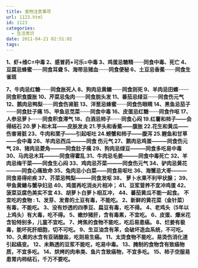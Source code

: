 ```yaml
---
title: 食物注意事项
url: 1123.html
id: 1123
categories:
  - 生活常识
date: 2011-04-21 02:51:02
tags:
---
```


**1、虾+维C=中毒 2、感冒药+可乐=中毒 3、鸡蛋忌糖精┄┄同食中毒、死亡 4、豆腐忌蜂蜜┄┄同食耳聋 5、海带忌猪血┄┄同食便秘 6、土豆忌香蕉┄┄同食生雀斑**  
  
**7、牛肉忌红糖┄┄同食胀死人 8、狗肉忌黄鳝┄┄同食则死 9、羊肉忌田螺┄┄同食积食腹胀 10、芹菜忌兔肉┄┄同食脱头发 11、番茄忌绿豆┄┄同食伤元气 12、鹅肉忌鸭梨┄┄同食伤肾脏 13、洋葱忌蜂蜜┄┄同食伤眼睛 14、黑鱼忌茄子┄┄同食肚子痛 15、甲鱼忌苋菜┄┄同食中毒 16、皮蛋忌红糖┄┄同食作呕 17、人参忌萝卜┄┄同食积食滞气 18、白酒忌柿子┄┄同食心闷 19.红薯和柿子——会得结石 20.萝卜和木耳——皮肤发炎 21.芋头和香蕉——腹胀 22.花生和黄瓜——伤害肾脏 23、牛肉和栗子——引起呕吐 24.螃蟹和柿子——腹泻 25.鲤鱼和甘草——会中毒 26、羊肉忌西瓜———同食 伤元气 27、鹅肉忌鸡蛋———同食伤元气 28、猪肉忌菱角———同食肚子痛 29、狗肉忌绿豆———同食多吃易中毒 30、马肉忌木耳———同食得霍乱 31、牛肉忌毛姜———同食中毒死亡 32、羊肉忌梅干菜——同食生心闷 33、鸡肉忌芥菜———同食伤元气 34、驴肉忌黄花———同食心痛致命 35、兔肉忌小白菜——同食易呕吐 36、海蟹忌大枣———同食易得疟疾 37、芥菜忌鸭梨———同食发呕 38、 萝卜水果不利甲状腺； 39、甲鱼黄鳝与蟹孕妇忌 40、鸡蛋再吃消炎片相冲； 41、豆浆营养不宜冲鸡蛋 42、菠菜豆腐色美实不宜 43、胡萝卜白萝卜相互冲， 44、蕃茄黄瓜不能一起食。** **不宜吃的食物 : 1、发芽、发青的土豆有毒，不能吃。 2、新鲜的黄花菜（金针菜）有毒，不能吃。 3、没有炒透的四季豆、扁豆有毒，吃不得。 4、老鸡头（5年以上鸡头）有大毒，吃不得。 5、嫩炒猪肝，含有毒素，不宜吃。 6、皮蛋、爆米花含铅特别多，儿童不宜吃。 7、烤焦的食物不能吃，吃后易患癌。 8、烂姜有极毒，能坏死肝细胞，切不可吃。 9、生豆油含有苯，会破坏造血系统，不可吃。 10、久煮的水含有亚硝酸盐，吃则易生癌。 11、太烫食物不能吃，易烫伤消化道引起癌变。 12、未熟透的豆浆不能吃，吃易中毒。 13、腌制的食物含有致癌物质，不宜多吃。 14、烘烤的肉串类、鱼片含致癌物，不宜多吃。 15、柿子空服易患胃内柿结石，千万不要吃。**
